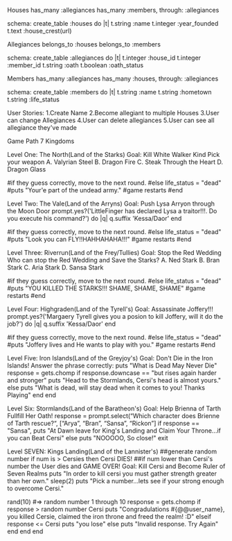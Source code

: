 Houses
  has_many :allegiances
  has_many :members, through: :allegiances

  schema:
  create_table :houses do |t|
  t.string :name
  t.integer :year_founded
  t.text :house_crest(url)


Allegiances
  belongs_to :houses
  belongs_to :members

  schema:
  create_table :allegiances do |t|
  t.integer :house_id
  t.integer :member_id
  t.string :oath
  t.boolean :oath_status

Members
  has_many :allegiances
  has_many :houses, through: :allegiances

  schema:
  create_table :members do |t|
  t.string :name
  t.string :hometown
  t.string :life_status

User Stories:
  1.Create Name
  2.Become allegiant to multiple Houses
  3.User can change Allegiances
  4.User can delete allegiances
  5.User can see all allegiance they've made


Game Path
7 Kingdoms

Level One: The North(Land of the Starks)
  Goal: Kill White Walker Kind
  Pick your weapon
  A. Valyrian Steel
  B. Dragon Fire
  C. Steak Through the Heart
  D. Dragon Glass

  #if they guess correctly, move to the next round.
  #else life_status = "dead"
  #puts "Your'e part of the undead army."
  #game restarts
  #end

Level Two: The Vale(Land of the Arryns)
  Goal: Push Lysa Arryon through the Moon Door
  prompt.yes?('LittleFinger has declared Lysa a traitor!!!. Do you execute his command?') do |q|
  q.suffix 'Kessa/Daor'
  end

  #if they guess correctly, move to the next round.
  #else life_status = "dead"
  #puts "Look you can FLY!!HAHHAHAHA!!!"
  #game restarts
  #end

Level Three: Riverrun(Land of the Frey/Tullies)
  Goal: Stop the Red Wedding
  Who can stop the Red Wedding and Save the Starks?
  A. Ned Stark
  B. Bran Stark
  C. Aria Stark
  D. Sansa Stark

  #if they guess correctly, move to the next round.
  #else life_status = "dead"
  #puts "YOU KILLED THE STARKS!!! SHAME, SHAME, SHAME"
  #game restarts
  #end

Level Four: Highgraden(Land of the Tyrell's)
  Goal: Assassinate Joffery!!!
  prompt.yes?('Margaery Tyrell gives you a posion to kill Joffery, will it do the job?') do |q|
  q.suffix 'Kessa/Daor'
  end

  #if they guess correctly, move to the next round.
  #else life_status = "dead"
  #puts "Joffery lives and He wants to play with you."
  #game restarts
  #end

Level Five: Iron Islands(Land of the Greyjoy's)
  Goal: Don't Die in the Iron Islands!
  Answer the phrase correctly:
  puts "What is Dead May Never Die"
  response = gets.chomp
  if response.downcase == "but rises again harder and stronger"
   puts "Head to the Stormlands, Cersi's head is almost yours."
   else
   puts "What is dead, will stay dead when it comes to you! Thanks Playing"
   end
  end

Level Six: Stormlands(Land of the Baratheon's)
  Goal: Help Brienna of Tarth Fullfill Her Oath!
  response = prompt.select(“Which character does Brienne of Tarth rescue?“, [“Arya”, “Bran”, “Sansa”, “Rickon”]
  if response ==  "Sansa",
  puts "At Dawn leave for King's Landing and Claim Your Throne...if you can Beat Cersi"
  else
    puts "NOOOOO, So close!"
  exit

Level SEVEN: Kings Landing(Land of the Lannister's)
##generate random number if num is > Cersies then Cersi DIES!
##if num lower than Cersi's number the User dies and GAME OVER!
  Goal: Kill Cersi and Become Ruler of Seven Realms
  puts "In order to kill cersi you must gather strength greater than her own."
  sleep(2)
  puts "Pick a number...lets see if your strong enough to overcome Cersi."

  rand(10) #=> random number 1 through 10
  response = gets.chomp
    if response > random number Cersi
        puts "Congradulations #{@@user_name}, you killed Cersie, claimed the    iron throne and freed the realm! :D"
    elseif response <= Cersi
        puts "you lose"
    else
        puts "Invalid response. Try Again"
        end
      end
    end
